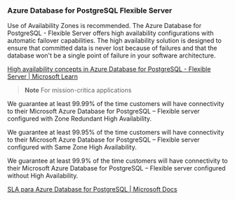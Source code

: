 ### Azure Database for PostgreSQL Flexible Server

Use of Availability Zones is recommended. The Azure Database for PostgreSQL - Flexible Server offers high availability configurations with automatic failover capabilities. The high availability solution is designed to ensure that committed data is never lost because of failures and that the database won't be a single point of failure in your software architecture.

[High availability concepts in Azure Database for PostgreSQL - Flexible Server | Microsoft Learn](https://learn.microsoft.com/en-us/azure/postgresql/flexible-server/concepts-high-availability)

> **Note**
> For mission-critica applications

We guarantee at least 99.99% of the time customers will have connectivity to their Microsoft Azure Database for PostgreSQL – Flexible server configured with Zone Redundant High Availability.

We guarantee at least 99.95% of the time customers will have connectivity to their Microsoft Azure Database for PostgreSQL – Flexible server configured with Same Zone High Availability.

We guarantee at least 99.9% of the time customers will have connectivity to their Microsoft Azure Database for PostgreSQL – Flexible server configured without High Availability.

[SLA para Azure Database for PostgreSQL | Microsoft Docs](https://azure.microsoft.com/es-es/support/legal/sla/postgresql/v1_4/)
